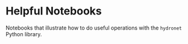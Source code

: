 # Helpful Notebooks

Notebooks that illustrate how to do useful operations with the `hydronet` Python library.
